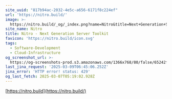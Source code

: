 ```yaml
---
site_uuid: "817b94ac-2032-4e5c-a656-6171f8c224ef"
url: 'https://nitro.build/'
image: >-
  https://nitro.build/_og/_index.png?name=Nitro&title=Next+Generation+Server+Toolkit&description=Create+web+servers+with+everything+you+need+and+deploy+them+wherever+you+prefer.
site_name: Nitro
title: Nitro - Next Generation Server Toolkit
favicon: 'https://nitro.build/icon.svg'
tags:
  - Software-Development
  - Cloud-Infrastructure
og_screenshot_url: >-
  https://og-screenshots-prod.s3.amazonaws.com/1366x768/80/false/65242f9d51f87d4892da164ddc821c79ee82d83dcabb324126eb6b4b42f30e94.jpeg
last_jina_request: '2025-03-09T06:45:06.252Z'
jina_error: 'HTTP error! status: 429'
og_last_fetch: 2025-03-07T05:19:02.928Z
---
```



[https://nitro.build](https://nitro.build/)
